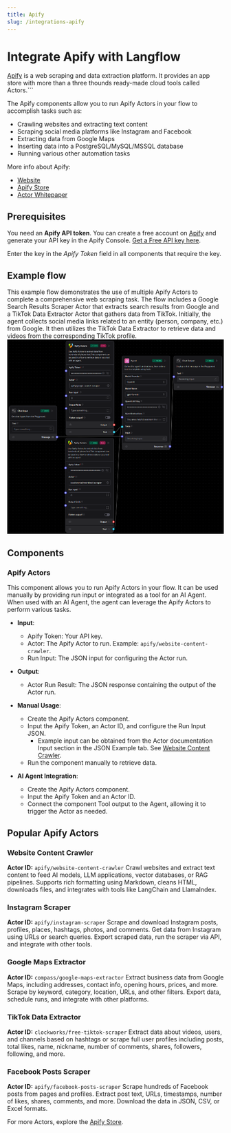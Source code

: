 ```yaml
---
title: Apify
slug: /integrations-apify
---
```


# Integrate Apify with Langflow

[Apify](https://apify.com/) is a web scraping and data extraction platform. It provides an app store with more than a three thounds ready-made cloud tools called Actors.```

The Apify components allow you to run Apify Actors in your flow to accomplish tasks such as:

- Crawling websites and extracting text content
- Scraping social media platforms like Instagram and Facebook
- Extracting data from Google Maps
- Inserting data into a PostgreSQL/MySQL/MSSQL database
- Running various other automation tasks

More info about Apify:

- [Website](https://apify.com/)
- [Apify Store](https://apify.com/store)
- [Actor Whitepaper](https://whitepaper.actor/)

## Prerequisites

You need an **Apify API token**. You can create a free account on [Apify](https://apify.com/) and generate your API key in the Apify Console. [Get a Free API key here](https://docs.apify.com/platform/integrations/api).

Enter the key in the *Apify Token* field in all components that require the key.

## Example flow

This example flow demonstrates the use of multiple Apify Actors to complete a comprehensive web scraping task. The flow includes a Google Search Results Scraper Actor that extracts search results from Google and a TikTok Data Extractor Actor that gathers data from TikTok. Initially, the agent collects social media links related to an entity (person, company, etc.) from Google. It then utilizes the TikTok Data Extractor to retrieve data and videos from the corresponding TikTok profile.
![Apify Agent Flow](./apify_agent_flow.png)

## Components

### Apify Actors

This component allows you to run Apify Actors in your flow. It can be used manually by providing run input or integrated as a tool for an AI Agent. When used with an AI Agent, the agent can leverage the Apify Actors to perform various tasks.

- **Input**:
    - Apify Token: Your API key.
    - Actor: The Apify Actor to run. Example: `apify/website-content-crawler`.
    - Run Input: The JSON input for configuring the Actor run.

- **Output**:
    - Actor Run Result: The JSON response containing the output of the Actor run.

- **Manual Usage**:
    - Create the Apify Actors component.
    - Input the Apify Token, an Actor ID, and configure the Run Input JSON.
      - Example input can be obtained from the Actor documentation Input section in the JSON Example tab. See [Website Content Crawler](https://apify.com/apify/website-content-crawler/input-schema).
    - Run the component manually to retrieve data.

- **AI Agent Integration**:
    - Create the Apify Actors component.
    - Input the Apify Token and an Actor ID.
    - Connect the component Tool output to the Agent, allowing it to trigger the Actor as needed.

## Popular Apify Actors

### Website Content Crawler
**Actor ID:** `apify/website-content-crawler`
Crawl websites and extract text content to feed AI models, LLM applications, vector databases, or RAG pipelines. Supports rich formatting using Markdown, cleans HTML, downloads files, and integrates with tools like LangChain and LlamaIndex.

### Instagram Scraper
**Actor ID:** `apify/instagram-scraper`
Scrape and download Instagram posts, profiles, places, hashtags, photos, and comments. Get data from Instagram using URLs or search queries. Export scraped data, run the scraper via API, and integrate with other tools.

### Google Maps Extractor
**Actor ID:** `compass/google-maps-extractor`
Extract business data from Google Maps, including addresses, contact info, opening hours, prices, and more. Scrape by keyword, category, location, URLs, and other filters. Export data, schedule runs, and integrate with other platforms.

### TikTok Data Extractor
**Actor ID:** `clockworks/free-tiktok-scraper`
Extract data about videos, users, and channels based on hashtags or scrape full user profiles including posts, total likes, name, nickname, number of comments, shares, followers, following, and more.

### Facebook Posts Scraper
**Actor ID:** `apify/facebook-posts-scraper`
Scrape hundreds of Facebook posts from pages and profiles. Extract post text, URLs, timestamps, number of likes, shares, comments, and more. Download the data in JSON, CSV, or Excel formats.

For more Actors, explore the [Apify Store](https://apify.com/store).
